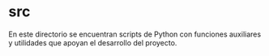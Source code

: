 # src

En este directorio se encuentran scripts de Python con funciones auxiliares y utilidades que apoyan el desarrollo del proyecto.
